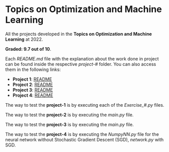 # Topics on Optimization and Machine Learning

All the projects developed in the **Topics on Optimization and Machine Learning** at 2022. 

**Graded: 9.7 out of 10**.

Each *README.md* file with the explanation about the work done in project can be found inside the respective *project-#* folder. You can also access them in the following links:

- **Project 1**: [README](project-1/README.md)
- **Project 2**: [README](project-2/README.md)
- **Project 3**: [README](project-3/README.md)
- **Project 4**: [README](project-4/README.md)

The way to test the **project-1** is by executing each of the *Exercise_#.py* files.

The way to test the **project-2** is by executing the *main.py* file.

The way to test the **project-3** is by executing the *main.py* file.

The way to test the **project-4** is by executing the *NumpyNN.py* file for the neural network without Stochastic Gradient Descent (SGD), *network.py* with SGD.



